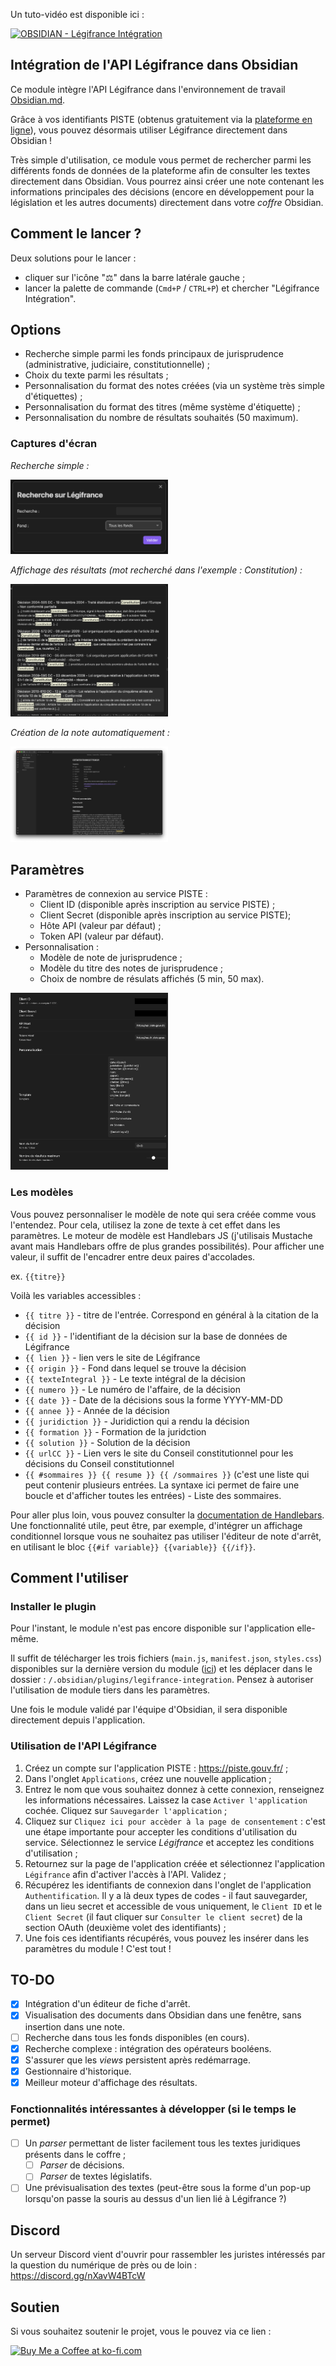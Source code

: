Un tuto-vidéo est disponible ici :

[![OBSIDIAN - Légifrance Intégration](https://img.youtube.com/vi/yfMnuPNtTqM/0.jpg)](https://www.youtube.com/watch?v=yfMnuPNtTqM)

## Intégration de l'API Légifrance dans Obsidian

Ce module intègre l'API Légifrance dans l'environnement de travail [Obsidian.md](https://obsidian.md/).

Grâce à vos identifiants PISTE (obtenus gratuitement via la [plateforme en ligne](https://piste.gouv.fr/)), vous pouvez désormais utiliser Légifrance directement dans Obsidian !

Très simple d'utilisation, ce module vous permet de rechercher parmi les différents fonds de données de la plateforme afin de consulter les textes directement dans Obsidian. Vous pourrez ainsi créer une note contenant les informations principales des décisions (encore en développement pour la législation et les autres documents) directement dans votre _coffre_ Obsidian.

## Comment le lancer ?

Deux solutions pour le lancer :

-   cliquer sur l'icône "⚖️" dans la barre latérale gauche ;
-   lancer la palette de commande (`Cmd+P` / `CTRL+P`) et chercher "Légifrance Intégration".

## Options

-   Recherche simple parmi les fonds principaux de jurisprudence (administrative, judiciaire, constitutionnelle) ;
-   Choix du texte parmi les résultats ;
-   Personnalisation du format des notes créées (via un système très simple d'étiquettes) ;
-   Personnalisation du format des titres (même système d'étiquette) ;
-   Personnalisation du nombre de résultats souhaités (50 maximum).

### Captures d'écran

_Recherche simple :_

<img src="./docs/images/recherche-simple.png" width=50% height=50%>

_Affichage des résultats (mot recherché dans l'exemple : Constitution) :_

<img src="./docs/images/affichage-resultats.png" width=50% height=50%>

_Création de la note automatiquement :_

<img src="./docs/images/note-creee.png" width=50% height=50%>

## Paramètres

-   Paramètres de connexion au service PISTE :
    -   Client ID (disponible après inscription au service PISTE) ;
    -   Client Secret (disponible après inscription au service PISTE);
    -   Hôte API (valeur par défaut) ;
    -   Token API (valeur par défaut).
-   Personnalisation :
    -   Modèle de note de jurisprudence ;
    -   Modèle du titre des notes de jurisprudence ;
    -   Choix de nombre de résulats affichés (5 min, 50 max).

<img src="./docs/images/parametres.png" width=50% height=50%>

### Les modèles

Vous pouvez personnaliser le modèle de note qui sera créée comme vous l'entendez. Pour cela, utilisez la zone de texte à cet effet dans les paramètres. Le moteur de modèle est Handlebars JS (j'utilisais Mustache avant mais Handlebars offre de plus grandes possibilités). Pour afficher une valeur, il suffit de l'encadrer entre deux paires d'accolades.

ex. `{{titre}}`

Voilà les variables accessibles :

-   `{{ titre }}` - titre de l'entrée. Correspond en général à la citation de la décision
-   `{{ id }}` - l'identifiant de la décision sur la base de données de Légifrance
-   `{{ lien }}` - lien vers le site de Légifrance
-   `{{ origin }}` - Fond dans lequel se trouve la décision
-   `{{ texteIntegral }}` - Le texte intégral de la décision
-   `{{ numero }}` - Le numéro de l'affaire, de la décision
-   `{{ date }}` - Date de la décisions sous la forme YYYY-MM-DD
-   `{{ annee }}` - Année de la décision
-   `{{ juridiction }}` - Juridiction qui a rendu la décision
-   `{{ formation }}` - Formation de la juridction
-   `{{ solution }}` - Solution de la décision
-   `{{ urlCC }}` - Lien vers le site du Conseil constitutionnel pour les décisions du Conseil constitutionnel
-   `{{ #sommaires }} {{ resume }} {{ /sommaires }}` (c'est une liste qui peut contenir plusieurs entrées. La syntaxe ici permet de faire une boucle et d'afficher toutes les entrées) - Liste des sommaires.

Pour aller plus loin, vous pouvez consulter la [documentation de Handlebars](https://handlebarsjs.com). Une fonctionnalité utile, peut être, par exemple, d'intégrer un affichage conditionnel lorsque vous ne souhaitez pas utiliser l'éditeur de note d'arrêt, en utilisant le bloc `{{#if variable}} {{variable}} {{/if}}`.

## Comment l'utiliser

### Installer le plugin

Pour l'instant, le module n'est pas encore disponible sur l'application elle-même.

Il suffit de télécharger les trois fichiers (`main.js`, `manifest.json`, `styles.css`) disponibles sur la dernière version du module ([ici](https://github.com/carnetdethese/legifrance-integration/releases)) et les déplacer dans le dossier : `/.obsidian/plugins/legifrance-integration`. Pensez à autoriser l'utilisation de module tiers dans les paramètres.

Une fois le module validé par l'équipe d'Obsidian, il sera disponible directement depuis l'application.

### Utilisation de l'API Légifrance

1. Créez un compte sur l'application PISTE : https://piste.gouv.fr/ ;
2. Dans l'onglet `Applications`, créez une nouvelle application ;
3. Entrez le nom que vous souhaitez donnez à cette connexion, renseignez les informations nécessaires. Laissez la case `Activer l'application` cochée. Cliquez sur `Sauvegarder l'application` ;
4. Cliquez sur `Cliquez ici pour accèder à la page de consentement` : c'est une étape importante pour accepter les conditions d'utilisation du service. Sélectionnez le service _Légifrance_ et acceptez les conditions d'utilisation ;
5. Retournez sur la page de l'application créée et sélectionnez l'application `Légifrance` afin d'activer l'accès à l'API. Validez ;
6. Récupérez les identifiants de connexion dans l'onglet de l'application `Authentification`. Il y a là deux types de codes - il faut sauvegarder, dans un lieu secret et accessible de vous uniquement, le `Client ID` et le `Client Secret` (il faut cliquer sur `Consulter le client secret`) de la section OAuth (deuxième volet des identifiants) ;
7. Une fois ces identifiants récupérés, vous pouvez les insérer dans les paramètres du module ! C'est tout !

## TO-DO

-   [x] Intégration d'un éditeur de fiche d'arrêt.
-   [x] Visualisation des documents dans Obsidian dans une fenêtre, sans insertion dans une note.
-   [ ] Recherche dans tous les fonds disponibles (en cours).
-   [x] Recherche complexe : intégration des opérateurs booléens.
-   [x] S'assurer que les _views_ persistent après redémarrage.
-   [x] Gestionnaire d'historique.
-   [x] Meilleur moteur d'affichage des résultats.

### Fonctionnalités intéressantes à développer (si le temps le permet)

-   [ ] Un _parser_ permettant de lister facilement tous les textes juridiques présents dans le coffre ;
    -   [ ] _Parser_ de décisions.
    -   [ ] _Parser_ de textes législatifs.
-   [ ] Une prévisualisation des textes (peut-être sous la forme d'un pop-up lorsqu'on passe la souris au dessus d'un lien lié à Légifrance ?)

## Discord

Un serveur Discord vient d'ouvrir pour rassembler les juristes intéressés par la question du numérique de près ou de loin : https://discord.gg/nXavW4BTcW

## Soutien

Si vous souhaitez soutenir le projet, vous le pouvez via ce lien :

<a href='https://ko-fi.com/O5O7WXMAR' target='_blank'><img height='36' style='border:0px;height:36px;' src='https://storage.ko-fi.com/cdn/kofi2.png?v=3' border='0' alt='Buy Me a Coffee at ko-fi.com' /></a>
